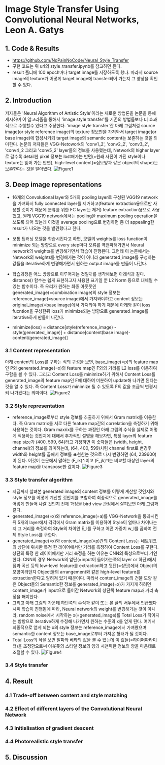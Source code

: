 # Image Style Transfer Using Convolutional Neural Networks, Leon A. Gatys

## 1. Code & Results
- https://github.com/NoPainNoCode/Neural_Style_Transfer
- 구현 코드는 위 url의 style_transfer.ipynb를 참고하면 된다.
- result 폴더에 100 epoch마다 target image를 저장하도록 했다. 따라서 source image의 texture가 어떻게 target image에 transfer되어 가는지 그 양상을 확인할 수 있다.

## 2. Introduction
저자들은 'Neural Algorithm of Artistic Style'이라는 새로운 방법론을 논문을 통해 제시하며 이 알고리즘을 통해서 'image style transfer'를 기존의 방법들보다 더 효과적으로 수행할수 있다고 주장한다.
'image style transfer'란 아래 그림처럼 source image(or style reference image)의 texture 정보만을 가져와서 target image(or base image)에 합성시키되 target image의 semantic content는 보존하는 것을 의미한다.
논문의 저자들은 VGG-Netowork의 'conv1_2', 'conv2_2', 'conv3_2', 'conv4_2 그리고 'conv5_2' layer들의 정보를 사용했는데, Network의 higher layer로 갈수록 detail한 pixel 정보는 lost해가는 반면(=원래 사진이 가진 style이나 texture는 잃어 가는 반면), high-level content(=집모양과 같은 object의 shape)는 보존한다는 것을 알아냈다.
![Figure1](https://user-images.githubusercontent.com/54407983/100335252-1daa9900-3018-11eb-80d7-0de32b765836.jpeg)

## 3. Deep image representations
- 16개의 Convolutional layer와 5개의 pooling layer로 구성된 VGG19 network을 가져와서 fully connected layer를 제거하고(feature extraction용으로만 사용할 것이기 때문에 분류를 위한 FC layer는 제거)
feature extraction용으로 사용했고, 원래 VGG19 network에서는 pooling을 maximum pooling operation을 쓰도록 되어 있는데 이것을 average pooling으로 변경하면 좀 더 appealing한 result가 나오는 것을 발견했다고 한다.

- 보통 딥러닝 모델을 학습시킨다고 하면, 모델의 weights를 loss function이 minimize 되는 방향으로 every step마다 오류를 역전파해가면서 Neural network의 weights를 변경해가면서 학습이 진행된다.
그런데 이 논문에서는 Network의 weights를 변경해가는 것이 아니라 generated_image를 구성하는 값들을 iterative하게 변경해가면서 원하는 output image를 만들어 나간다.

- 학습과정은 어느 방향으로 이루어지는 것일까를 생각해보면 아래식과 같다. distance() 함수는 쉽게 표현하고자 사용한 표기일 뿐 L2 Norm 등으로 대체될 수 있는 함수이다.
즉 우리가 원하는 최종 아웃풋인 generated_image(=combination image)의 style 정보는 reference_image(=source image)에서 가져와야하고 content 정보는 original_image(=base image)에서 가져와야 하기 때문에 아래와 같이 loss fucntion을 구성한뒤 loss가 minimize되는 방향으로 generated_image를 iterative하게 만들어 나간다.

- minimize(loss) = distance[style(reference_image) - style(generated_image)] + distance[content(base image)-content(generated_image)]

### 3.1 Content representation
아래 content의 Loss를 구하는 식의 구성을 보면, base_image(=p)의 feature map인 P와 generated_image(=x)의 feature map인 F와의 거리를 L2 loss를 이용하여 구함을 볼 수 있다.
그리고 Content Loss를 minimize하기 위해서 Content Loss를 generated_image의 feature map인 F에 대하여 미분하여 update해 나가면 된다는 것을 알 수 있다.
즉 Content Loss가 minimize 될 수 있도록 F의 값을 조금씩 변경시켜 나가겠다는 의미이다.
![Figure2](https://user-images.githubusercontent.com/54407983/100339088-c0fdad00-301c-11eb-8234-e6f4564ffda4.jpeg)

### 3.2 Style representation
- reference_image로부터 style 정보를 추출하기 위해서 Gram matrix를 이용한다.
즉 Gram matrix를 서로 다른 feature map간의 correlation을 측정하기 위해 사용하는 것이다.
Gram maxrix를 구하는 과정인 아래 그림의 수식을 실제로 어떻게 적용하는 것인지에 대해서 추가적인 설명을 해보자면,
특정 layer의 feature map size가 (400, 599, 64)라고 가정하면 이 숫자들은 (width, height, channel)의 정보를 의미하는데, (64, 400, 599)처럼 channel first로 변경후 width와 height를 곱해서 정보를 표현한는 것으로 다시 변경하면 (64, 239600)이 된다. 이것이 논문에서 말하는 (F_ik)^l이고 (F_jk)^l는 비교할 대상인 layer의 feature map을 transpose한 값이다.
![Figure3](https://user-images.githubusercontent.com/54407983/100340189-2736ff80-301e-11eb-9b95-ab63bfe72d54.jpeg)

### 3.3 Style transfer algorithm
- 지금까지 살펴본 generated image의 content 정보를 어떻게 계산할 것인지와 style 정보를 어떻게 계산할 것인지를 포함하여 최종적으로 generated_image를 어떻게 만들어 나갈 것인지 전체 과정을 bird view 관점에서 살펴보면 아래 그림과 같다.
- generated_image(=x)와 reference_image(=a)를 VGG-Network을 통과시킨 뒤 5개의 layer에서 각각에서 Gram matrix를 이용하여 Style이 얼마나 차이나는지 그 거리를 측정하여 Style의 차이인 E_l를 구하고 어떤 가중치 w_l를 곱하여 전체 Style Loss를 구한다.
- generated_image(=x)와 content_image(=p)간의 Content Loss는 네트워크의 상단에 위치한 특정 한 레이어에서만 거리를 측정하여 Content Loss를 구한다. 상단의 특정 한 레이어에서만 거리 측정을 하는 이유는 CNN의 특성으로부터 기인한다. CNN의 경우 Network의 앞단(=input이 들어가는쪽의 layer or 하단)에서 점과 곡선 등의 low-level feature를 extraction하고 뒷단(=상단)에서 Object의 모양이라던지 Object들의 arrangement와 같은 high-level feature를 extraction한다고 알려져 있기 때문이다. 따라서 content_image의 건물 모양 같은 Object들의 Semantic한 정보를 generated_image(=x)가 가지게 하려면 content_image가 input으로 들어간 Network의 상단쪽 feature map과 거리 측정을 해야한다.
- 그리고 아래 그림의 가운데 하단쪽의 수식과 같이 또는 본 글의 서두에서 언급했다시피 학습이 진행됨에 따라, Neural network의 weight를 변경해가는 것이 아니라, random noise에서 시작하는 x(=generated_image)를 Total Loss가 작아지는 방향으로 iterative하게 수정해 나가면서 원하는 수준의 x를 얻게 된다. 여기서 최종적으로 얻게 되는 x의 style 정보는 reference_image에서 가져왔으며 semantic한 content 정보는 base_image로부터 가져온 형태가 될 것이다.
- Total Loss의 식을 보면 알파와 베타의 값을 볼 수 있는데 이 값들(=하이퍼파라미터)을 조정함으로써 아웃풋의 스타일 정보의 양과 시맨틱한 정보의 양을 마음데로 조절할 수 있다.
![Figure4](https://user-images.githubusercontent.com/54407983/100341770-5a7a8e00-3020-11eb-9a44-2d389828f009.jpeg)

### 3.4 Style transfer

## 4. Result
### 4.1 Trade-off between content and style matching
### 4.2 Effect of different layers of the Convolutional Neural Network
### 4.3 Initialisation of gradient descent
### 4.4 Photorealistic style transfer

## 5. Discussion
